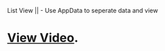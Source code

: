 List View || - Use AppData to seperate data and view

# [View Video](https://youtu.be/rrbI7wCrq1c).
